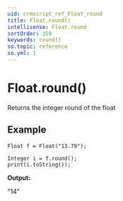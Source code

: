 ```yaml
---
uid: crmscript_ref_Float_round
title: Float.round()
intellisense: Float.round
sortOrder: 359
keywords: round()
so.topic: reference
so.yml: 1
---
```


# Float.round()

Returns the integer round of the float

## Example

    Float f = Float("13.79");
    
    Integer i = f.round();
    print(i.toString());

**Output:**

"14"
